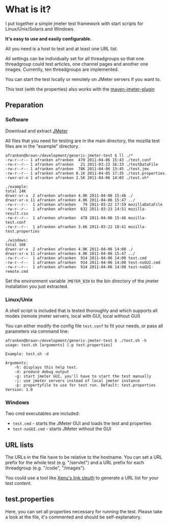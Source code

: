 What is it?
===========

I put together a simple jmeter test framework with start scripts for Linux/Unix/Solaris and Windows.

**It's easy to use and easily configurable.**

All you need is a host to test and at least one URL list.

All settings can be individually set for all threadgroups so that one threadgroup could test articles, one channel pages and another one images.
Currently, ten threadgroups are implemented.

You can start the test locally or remotely on JMeter servers if you want to.

This test (with the properties) also works with the [maven-jmeter-plugin](https://github.com/Ronnie76er/jmeter-maven-plugin)

Preparation
-----------

### Software

Download and extract [JMeter](http://jakarta.apache.org/jmeter/)

All files that you need for testing are in the main directory, the mozilla test files are in the "example" directory.

    afranken@braun~/development/generic-jmeter-test $ ll ./*
    -rw-r--r-- 1 afranken afranken  470 2011-04-06 15:43 ./test.conf
    -rw-r--r-- 1 afranken afranken   21 2011-03-22 16:33 ./testDataFile
    -rw-r--r-- 1 afranken afranken  78K 2011-04-06 13:45 ./test.jmx
    -rw-r--r-- 1 afranken afranken 8.1K 2011-04-05 17:35 ./test.properties
    -rwxr-xr-x 1 afranken afranken 2.5K 2011-04-06 14:03 ./test.sh*

    ./example:
    total 24K
    drwxr-xr-x  2 afranken afranken 4.0K 2011-04-06 15:46 ./
    drwxr-xr-x 11 afranken afranken 4.0K 2011-04-06 15:47 ../
    -rw-r--r--  1 afranken afranken   79 2011-03-22 17:59 mozillaDataFile
    -rw-r--r--  1 afranken afranken  632 2011-03-23 14:51 mozilla-result.csv
    -rw-r--r--  1 afranken afranken  478 2011-04-06 15:46 mozilla-test.conf
    -rw-r--r--  1 afranken afranken 3.6K 2011-03-22 18:41 mozilla-test.properties

    ./windows:
    total 16K
    drwxr-xr-x  2 afranken afranken 4.0K 2011-04-06 14:00 ./
    drwxr-xr-x 11 afranken afranken 4.0K 2011-04-06 15:47 ../
    -rw-r--r--  1 afranken afranken  914 2011-04-06 14:00 test.cmd
    -rw-r--r--  1 afranken afranken  914 2011-04-06 14:00 test-noGUI.cmd
    -rw-r--r--  1 afranken afranken  914 2011-04-06 14:00 test-noGUI-remote.cmd

Set the environment variable `JMETER_BIN` to the bin directory of the jmeter installation you just extracted.

### Linux/Unix

A shell script is included that is tested thoroughly and which supports all modes (remote jmeter servers, local with GUI, local without GUI)

You can either modify the config file `test.conf` to fit your needs, or pass all parameters via command line:

    afranken@braun~/development/generic-jmeter-test $ ./test.sh -h
    usage: test.sh [arguments] [-p test.properties]

    Example: test.sh -d

    Arguments:
        -h: displays this help text.
        -d: produce debug output
        -g: start jmeter GUI, you'll have to start the test manually
        -j: use jmeter servers instead of local jmeter instance
        -p: propertyfile to use for test run. Default: test.properties
    Version: 1.0

### Windows

Two cmd executables are included:

  * `test.cmd` - starts the JMeter GUI and loads the test and properties
  * `test-noGUI.cmd` - starts JMeter without the GUI

URL lists
---------

The URLs in the file have to be relative to the hostname.
You can set a URL prefix for the whole test (e.g. "/servlet") and a URL prefix for each threadgroup (e.g. "/code", "/images").

You could use a tool like [Xenu's link sleuth](http://home.snafu.de/tilman/xenulink.html) to generate a URL list for your test content.

test.properties
---------------

Here, you can set all properties necessary for running the test.
Please take a look at the file, it's commented and should be self-explanatory.
